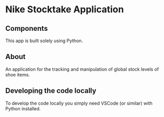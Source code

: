 # Nike Stocktake Application

## Components
This app is built solely using Python.

## About
An application for the tracking and manipulation of global stock levels of shoe items. 

## Developing the code locally
To develop the code locally you simply need VSCode (or similar) with Python installed.
